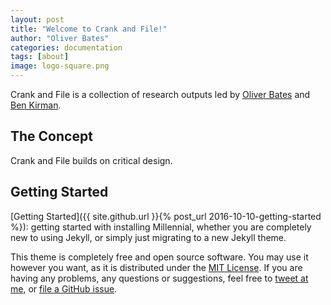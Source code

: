 ```yaml
---
layout: post
title: "Welcome to Crank and File!"
author: "Oliver Bates"
categories: documentation
tags: [about]
image: logo-square.png
---
```


Crank and File is a collection of research outputs led by [Oliver Bates](http://oliverbates.co.uk) and [Ben Kirman](http://ben.kirman.org).

## The Concept

Crank and File builds on critical design. 

## Getting Started 

[Getting Started]({{ site.github.url }}{% post_url 2016-10-10-getting-started %}): getting started with installing Millennial, whether you are completely new to using Jekyll, or simply just migrating to a new Jekyll theme.


This theme is completely free and open source software. You may use it however you want, as it is distributed under the [MIT License](http://choosealicense.com/licenses/mit/). If you are having any problems, any questions or suggestions, feel free to [tweet at me](https://twitter.com/intent/tweet?text=My%20question%20about%20Millennial;via=paululele), or [file a GitHub issue](https://github.com/lenpaul/Millennial/issues/new).

